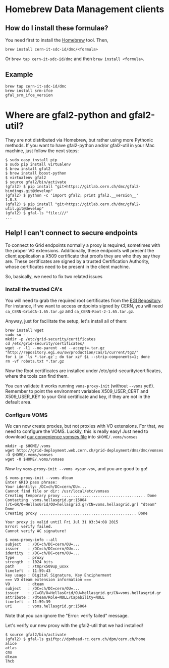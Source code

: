 # Homebrew Data Management clients
## How do I install these formulae?
You need first to install the [Homebrew](http://brew.sh/) tool. Then,

`brew install cern-it-sdc-id/dmc/<formula>`

Or `brew tap cern-it-sdc-id/dmc` and then `brew install <formula>`.

## Example
```shell
brew tap cern-it-sdc-id/dmc
brew install srm-ifce
gfal_srm_ifce_version
```

# Where are gfal2-python and gfal2-util?
They are not distributed via Homebrew, but rather using more Pythonic methods. If you want to have gfal2-python
and/or gfal2-util in your Mac machine, just follow the next steps:

```shell
$ sudo easy_install pip
$ sudo pip install virtualenv
$ brew install gfal2
$ brew install boost-python
$ virtualenv gfal2
$ source gfal2/bin/activate
(gfal2) $ pip install "git+https://gitlab.cern.ch/dmc/gfal2-bindings.git@develop"
(gfal2) $ python -c 'import gfal2; print gfal2.__version__'
1.8.3
(gfal2) $ pip install "git+https://gitlab.cern.ch/dmc/gfal2-util.git@develop"
(gfal2) $ gfal-ls "file:///"
...
```

## Help! I can't connect to secure endpoints
To connect to Grid endpoints normally a proxy is required, sometimes with the proper VO extensions.
Additionally, these endpoints will present the client application a X509 certificate that proofs they are who
they say they are. These certificates are signed by a trusted Certification Authority, whose certificates need to be present in the client machine.

So, basically, we need to fix two related issues

### Install the trusted CA's
You will need to grab the required root certificates from the [EGI Repository](http://repository.egi.eu/sw/production/cas/1/current/tgz/). For instance, if we want to access endpoints
signed by CERN, you will need `ca_CERN-GridCA-1.65.tar.gz` and `ca_CERN-Root-2-1.65.tar.gz`.

Anyway, just for facilitate the setup, let's install all of them:

```shell
brew install wget
sudo su -
mkdir -p /etc/grid-security/certificates
cd /etc/grid-security/certificates/
wget -r -l1 --no-parent -nd --accept=.tar.gz "http://repository.egi.eu/sw/production/cas/1/current/tgz/"
for i in `ls *.tar.gz`; do tar xzf $i --strip-components=1; done
rm -vf robots.txt *.tar.gz
```
Now the Root certificates are installed under /etc/grid-security/certificates, where the tools can find them.

You can validate it works running `voms-proxy-init` (without `--voms` yet!). Remember to point the environment
variables X509_USER_CERT and X509_USER_KEY to your Grid certificate and key, if they are not in the default area.

### Configure VOMS
We can now create proxies, but not proxies with VO extensions. For that, we need to configure the VOMS. Luckily, this is really easy! Just need to download [our convenience vomses file](http://grid-deployment.web.cern.ch/grid-deployment/dms/dmc/vomses) into `$HOME/.voms/vomses`

```shell
mkdir -p $HOME/.voms
wget http://grid-deployment.web.cern.ch/grid-deployment/dms/dmc/vomses -O $HOME/.voms/vomses
wget -O $HOME/.voms/vomses
```

Now try `voms-proxy-init --voms <your-vo>`, and you are good to go!

```shell
$ voms-proxy-init --voms dteam
Enter GRID pass phrase:
Your identity: /DC=ch/DC=cern/OU=...
Cannot find file or dir: /usr/local/etc/vomses
Creating temporary proxy ..................................... Done
Contacting  voms.hellasgrid.gr:15004 [/C=GR/O=HellasGrid/OU=hellasgrid.gr/CN=voms.hellasgrid.gr] "dteam" Done
Creating proxy ........................................... Done

Your proxy is valid until Fri Jul 31 03:34:08 2015
Error: verify failed.
Cannot verify AC signature!

$ voms-proxy-info --all
subject   : /DC=ch/DC=cern/OU=...
issuer    : /DC=ch/DC=cern/OU=...
identity  : /DC=ch/DC=cern/OU=...
type      : proxy
strength  : 1024 bits
path      : /tmp/x509up_uxxx
timeleft  : 11:59:43
key usage : Digital Signature, Key Encipherment
=== VO dteam extension information ===
VO        : dteam
subject   : /DC=ch/DC=cern/OU=...
issuer    : /C=GR/O=HellasGrid/OU=hellasgrid.gr/CN=voms.hellasgrid.gr
attribute : /dteam/Role=NULL/Capability=NULL
timeleft  : 11:59:39
uri       : voms.hellasgrid.gr:15004
```

Note that you can ignore the "Error: verify failed" message.

Let's verify our new proxy with the gfal2-util that we had installed!

```shell
$ source gfal2/bin/activate
(gfal2) $ gfal-ls gsiftp://dpmhead-rc.cern.ch/dpm/cern.ch/home
alice
atlas
cms
dteam
lhcb
```

